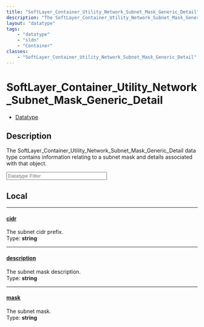 ```yaml
---
title: "SoftLayer_Container_Utility_Network_Subnet_Mask_Generic_Detail"
description: "The SoftLayer_Container_Utility_Network_Subnet_Mask_Generic_Detail data type contains information relating to a subnet m... "
layout: "datatype"
tags:
    - "datatype"
    - "sldn"
    - "Container"
classes:
    - "SoftLayer_Container_Utility_Network_Subnet_Mask_Generic_Detail"
---
```


# SoftLayer_Container_Utility_Network_Subnet_Mask_Generic_Detail
<div id='service-datatype'>
    <ul id='sldn-reference-tabs'>
        <li id='datatype'> <a href='/reference/datatypes/SoftLayer_Container_Utility_Network_Subnet_Mask_Generic_Detail' >Datatype</a></li>
    </ul>
</div>

## Description 
The SoftLayer_Container_Utility_Network_Subnet_Mask_Generic_Detail data type contains information relating to a subnet mask and details associated with that object. 





<!-- Filer BEGIN -->
<div class="view-filters">
        <div class="clearfix">
            <div class="search-input-box">
                <input placeholder="Datatype Filter" onkeyup="titleSearch(inputId='prop-input', divId='properties', elementClass='prop-row')" 
                    type="text" id="prop-input" value="" size="30" maxlength="128" class="form-text">
            </div>
        </div>
</div>
<!-- Filer END -->

<div id="properties" class="content">
<div id="localProperties" class="prop-content" >

## Local
<div class="prop-row">

-----
[cidr]: #cidr
#### [cidr]
The subnet cidr prefix.  
<span class="type-label">Type: </span>**string**


</div>
<div class="prop-row">

-----
[description]: #description
#### [description]
The subnet mask description.  
<span class="type-label">Type: </span>**string**


</div>
<div class="prop-row">

-----
[mask]: #mask
#### [mask]
The subnet mask.  
<span class="type-label">Type: </span>**string**


</div>
</div>
<!-- LOCAL PROPERTY END -->

</div>


